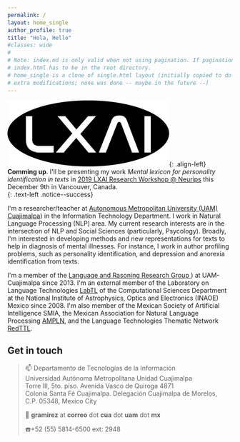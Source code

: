 ```yaml
---
permalink: /
layout: home_single
author_profile: true
title: "Hola, Hello"
#classes: wide
#
# Note: index.md is only valid when not using pagination. If pagination is needed
# index.html has to be in the root directory.
# home_single is a clone of single.html layout (initially copied to do some
# extra modifications; none was done -- maybe in the future --)
---
```


![announce](/assets/images/other/LXAI-logo-black.png){: .align-left} **Comming up**. I'll be presenting my work _Mental lexicon for personality identification in texts_ in [2019 LXAI Research Workshop @ Neurips](https://www.latinxinai.org/neurips-2019) this December 9th in Vancouver, Canada.
<br/>
{: .text-left .notice--success}

I'm a researcher/teacher at [Autonomous Metropolitan University (UAM) Cuajimalpa](http://www.cua.uam.mx/)) in the Information Technology Department. I work in Natural Language Processing (NLP) area. My current research interests are in the intersection of NLP and Social Sciences (particularly, Psycology). Broadly, I'm interested in developing methods and new  representations for texts to help in diagnosis of mental illnesses. For instance, I work in author profiling problems, such as personality identification, and depression and anorexia identification from texts.

I'm a member of the [Language and Rasoning Research Group ](http://lyr.cua.uam.mx/)) at UAM-Cuajimalpa since 2013. I'm an external member of the Laboratory on Language Technologies [LabTL](https://ccc.inaoep.mx/laboratorios/labtl.php) of the Computational Sciences Department at the National Institute of Astrophysics, Optics and Electronics (INAOE) Mexico since 2008. I'm also member of the Mexican Society of Artificial Intelligence SMIA, the Mexican Association for Natural Language Processing [AMPLN](http://ampln.mx/portal/inicio), and the Language Technologies Thematic Network [RedTTL](http://redttl.mx/).

## Get in touch

> :mailbox:
> Departamento de Tecnologías de la Información <br/>
> Universidad Autónoma Metropolitana Unidad Cuajimalpa <br/>
> Torre III, 5to. piso. Avenida Vasco de Quiroga 4871 <br/>
> Colonia Santa Fé Cuajimalpa. Delegación Cuajimalpa de Morelos, <br/>
> C.P. 05348, Mexico City
>
> :e-mail: **gramirez** at **correo** dot **cua** dot **uam** dot **mx**
>
> :phone:+52 (55) 5814-6500 ext: 2948
